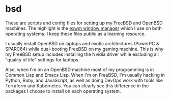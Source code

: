 # bsd

These are scripts and config files for setting up my FreeBSD and OpenBSD machines. The highlight is the [exwm window manager](https://github.com/ch11ng/exwm) which I use on both operating systems. I keep these files public as a learning resource.

I usually install OpenBSD on laptops and exotic architectures (PowerPC & SPARC64) while dual-booting FreeBSD on my gaming machine. This is why my FreeBSD setup includes installing the Nvidia driver while excluding all "quality of life" settings for laptops.

Also, when I'm on an OpenBSD machine most of my programming is in Common Lisp and Emacs Lisp. When I'm on FreeBSD, I'm  usually hacking in Python, Ruby, and JavaScript, as well as doing DevOps work with tools like Terraform and Kubernetes. You can clearly see this difference in the packages I choose to install on each operating system.
